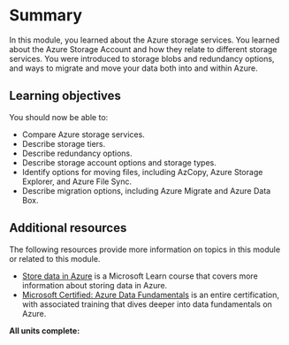 # **Summary**

In this module, you learned about the Azure storage services. You learned about the Azure Storage Account and how they relate to different storage services. You were introduced to storage blobs and redundancy options, and ways to migrate and move your data both into and within Azure.

## **Learning objectives**

You should now be able to:

- Compare Azure storage services.
- Describe storage tiers.
- Describe redundancy options.
- Describe storage account options and storage types.
- Identify options for moving files, including AzCopy, Azure Storage Explorer, and Azure File Sync.
- Describe migration options, including Azure Migrate and Azure Data Box.

## **Additional resources**

The following resources provide more information on topics in this module or related to this module.

- [Store data in Azure](https://docs.microsoft.com/en-us/learn/paths/store-data-in-azure/) is a Microsoft Learn course that covers more information about storing data in Azure.
- [Microsoft Certified: Azure Data Fundamentals](https://docs.microsoft.com/en-us/certifications/azure-data-fundamentals/) is an entire certification, with associated training that dives deeper into data fundamentals on Azure.

**All units complete:**

